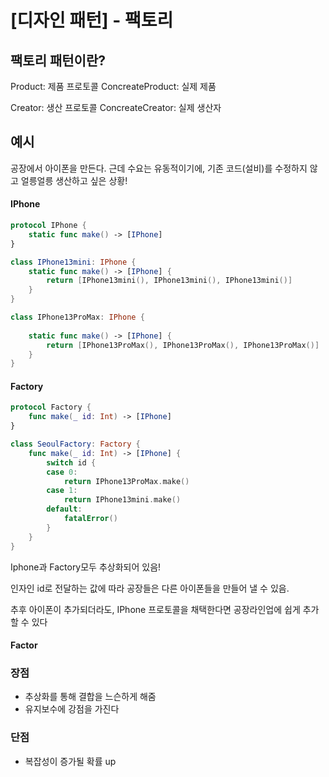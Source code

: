 # [디자인 패턴] - 팩토리

## 팩토리 패턴이란?

Product: 제품 프로토콜
ConcreateProduct: 실제 제품

Creator: 생산 프로토콜
ConcreateCreator: 실제 생산자

## 예시

공장에서 아이폰을 만든다.
근데 수요는 유동적이기에, 기존 코드(설비)를 수정하지 않고 얼릉얼릉 생산하고 싶은 상황!

#### IPhone

```swift
protocol IPhone {
    static func make() -> [IPhone]
}

class IPhone13mini: IPhone {
    static func make() -> [IPhone] {
        return [IPhone13mini(), IPhone13mini(), IPhone13mini()]
    }
}

class IPhone13ProMax: IPhone {
    
    static func make() -> [IPhone] {
        return [IPhone13ProMax(), IPhone13ProMax(), IPhone13ProMax()]
    }
}
```

#### Factory

```swift
protocol Factory {
    func make(_ id: Int) -> [IPhone]
}

class SeoulFactory: Factory {
    func make(_ id: Int) -> [IPhone] {
        switch id {
        case 0:
            return IPhone13ProMax.make()
        case 1:
            return IPhone13mini.make()
        default:
            fatalError()
        }
    }
}
```

Iphone과 Factory모두 추상화되어 있음!

인자인 id로 전달하는 값에 따라 공장들은 다른 아이폰들을 만들어 낼 수 있음.

추후 아이폰이 추가되더라도, IPhone 프로토콜을 채택한다면 공장라인업에 쉽게 추가할 수 있다


#### Factor

### 장점

- 추상화를 통해 결합을 느슨하게 해줌
- 유지보수에 강점을 가진다

### 단점

- 복잡성이 증가될 확률 up
